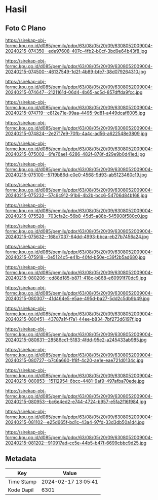 # Hasil

## Foto C Plano

https://sirekap-obj-formc.kpu.go.id/d085/pemilu/pdpr/63/08/05/20/09/6308052009004-20240215-074350--ede97608-407c-4fb2-b0cf-3bd9e64b43f8.jpg

https://sirekap-obj-formc.kpu.go.id/d085/pemilu/pdpr/63/08/05/20/09/6308052009004-20240215-074500--46137549-1d2f-4b89-bfe7-38d079264310.jpg

https://sirekap-obj-formc.kpu.go.id/d085/pemilu/pdpr/63/08/05/20/09/6308052009004-20240215-074647--2121161d-06d4-4b65-ac5d-857dffda9fcc.jpg

https://sirekap-obj-formc.kpu.go.id/d085/pemilu/pdpr/63/08/05/20/09/6308052009004-20240215-074719--c812e71e-99aa-4495-9d81-a449dcaf6005.jpg

https://sirekap-obj-formc.kpu.go.id/d085/pemilu/pdpr/63/08/05/20/09/6308052009004-20240215-074824--2e2717e9-70fb-4a4c-ad56-a622548e3809.jpg

https://sirekap-obj-formc.kpu.go.id/d085/pemilu/pdpr/63/08/05/20/09/6308052009004-20240215-075002--6fe76ae1-6286-482f-878f-d29e9b0d41ed.jpg

https://sirekap-obj-formc.kpu.go.id/d085/pemilu/pdpr/63/08/05/20/09/6308052009004-20240215-075100--57f9b86d-c0e0-4568-9d93-ab5123460c19.jpg

https://sirekap-obj-formc.kpu.go.id/d085/pemilu/pdpr/63/08/05/20/09/6308052009004-20240215-075232--57c9c912-91b6-4b2b-bcc6-54706d84b168.jpg

https://sirekap-obj-formc.kpu.go.id/d085/pemilu/pdpr/63/08/05/20/09/6308052009004-20240215-075528--703cfa2c-56b8-45d5-a88b-545908f580c0.jpg

https://sirekap-obj-formc.kpu.go.id/d085/pemilu/pdpr/63/08/05/20/09/6308052009004-20240215-075632--168c7037-64dd-4993-bbca-eb27b7456a24.jpg

https://sirekap-obj-formc.kpu.go.id/d085/pemilu/pdpr/63/08/05/20/09/6308052009004-20240215-075918--0e5124c5-e41b-40fd-b50e-c39f2b5ad680.jpg

https://sirekap-obj-formc.kpu.go.id/d085/pemilu/pdpr/63/08/05/20/09/6308052009004-20240215-080206--cd88d185-b871-418c-b868-e60991f70dc9.jpg

https://sirekap-obj-formc.kpu.go.id/d085/pemilu/pdpr/63/08/05/20/09/6308052009004-20240215-080307--41d464e5-e5ae-495d-ba27-5dd2c5db9b49.jpg

https://sirekap-obj-formc.kpu.go.id/d085/pemilu/pdpr/63/08/05/20/09/6308052009004-20240215-080451--43787a1f-f7a1-44ee-b834-7bf273d6197f.jpg

https://sirekap-obj-formc.kpu.go.id/d085/pemilu/pdpr/63/08/05/20/09/6308052009004-20240215-080631--28586cc1-5183-4fdd-95e2-a245433ab985.jpg

https://sirekap-obj-formc.kpu.go.id/d085/pemilu/pdpr/63/08/05/20/09/6308052009004-20240215-080727--b7c6a660-1f8f-4c20-ae1e-eae721d0134c.jpg

https://sirekap-obj-formc.kpu.go.id/d085/pemilu/pdpr/63/08/05/20/09/6308052009004-20240215-080853--15112954-6bcc-4481-9af9-497afba70ede.jpg

https://sirekap-obj-formc.kpu.go.id/d085/pemilu/pdpr/63/08/05/20/09/6308052009004-20240215-080953--bc6e4ed2-e744-4724-b957-e5fa2f16f984.jpg

https://sirekap-obj-formc.kpu.go.id/d085/pemilu/pdpr/63/08/05/20/09/6308052009004-20240215-081102--e25d665f-bd1c-43a4-97fd-33d3db50a1d4.jpg

https://sirekap-obj-formc.kpu.go.id/d085/pemilu/pdpr/63/08/05/20/09/6308052009004-20240215-081202--910917ad-cc5e-44b5-b47f-6699cbbc9d25.jpg


## Metadata

| Key        | Value               |
| ---------- | ------------------- |
| Time Stamp | 2024-02-17 13:05:41 |
| Kode Dapil | 6301                |



